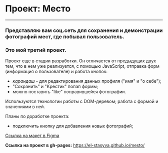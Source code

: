 # **Проект: Место**
----------------

### Представляю вам соц.сеть для сохранения и демонстрации фотографий мест, где побывал пользователь.
### Это мой третий проект.

Проект еще в стадии разработки. Он отличается от предыдущих двух тем, что в нем уже реализуется, с помощью JavaScript, отправка форм (информация о пользователе) и работа кнопок:
* *карандаш* - для редактирования данных профиля ("имя" и "о себе");
* "Сохранить" и "Крестик" попап формы;
* можно поставить "like" понравившейся фотографии.

Используются технологии работы с DOM-деревом; работа с формой и значениями в ней.

Планы по доработке проекта:
* подключить кнопку для добавления новых фотографий;

[Ссылка на макет в Figma](https://www.figma.com/file/2cn9N9jSkmxD84oJik7xL7/JavaScript.-Sprint-4?node-id=0%3A1)

**Ссылка на проект в gh-pages:** https://el-stasyva.github.io/mesto/